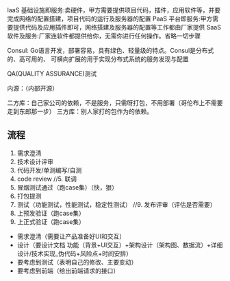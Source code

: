 IaaS 基础设施即服务:卖硬件，甲方需要提供项目代码，插件，应用软件等，并要完成网络的配置搭建，项目代码的运行及服务器的配置
PaaS 平台即服务:甲方需要提供代码及应用插件即可，网络搭建及服务器的配置等工作都由厂家提供
SaaS 软件及服务:厂家连软件都提供给你，无需你进行任何操作。省略一切步骤


Consul: Go语言开发，部署容易，具有绿色、轻量级的特点。Consul是分布式的、高可用的、 可横向扩展的用于实现分布式系统的服务发现与配置


QA(QUALITY ASSURANCE)测试

内源：（内部开源）

二方库：自己家公司的依赖，不是服务，只需呀打包，不用部署（哥伦布上不需要走到东郎那一步）
三方库：别人家打的包作为的依赖。


## 流程
1. 需求澄清
2. 技术设计评审
3. 代码开发/单测编写/自测
4. code review
//5. 联调
6. 冒烟测试通过（跑case集）（快，狠）
7. 打包提测
8. 测试（功能测试，性能测试，稳定性测试）
//9. 发布评审（评估是否需要）
10. 上预发验证（跑case集）
11. 上正式验证（跑case集）


- 需求澄清（需要让产品准备好UI和交互）
- 设计（要设计文档 功能（背景+UI交互）+架构设计（架构图、数据流）+详细设计/技术实现_伪代码+风险点+时间安排）
- 要考虑到测试（表明自己的修改、主要变动）
- 要考虑到前端（给出前端请求的接口）